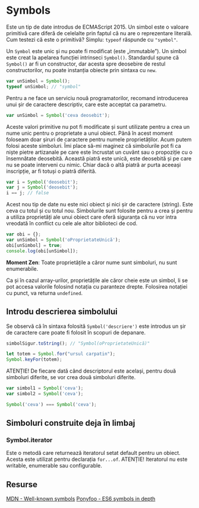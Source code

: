 # Symbols

Este un tip de date introdus de ECMAScript 2015. Un simbol este o valoare primitivă care diferă de celelalte prin faptul că nu are o reprezentare literală. Cum testezi că este o primitivă? Simplu: `typeof` răspunde cu `"symbol"`.

Un `Symbol` este unic și nu poate fi modificat (este „immutable”). Un simbol este creat la apelarea funcției intrinseci `Symbol()`. Standardul spune că `Symbol()` ar fi un constructor, dar acesta spre deosebire de restul constructorilor, nu poate instanția obiecte prin sintaxa cu `new`.

```javascript
var unSimbol = Symbol();
typeof unSimbol; // "symbol"
```

Pentru a ne face un serviciu nouă programatorilor, recomand introducerea unui șir de caractere descriptiv, care este acceptat ca parametru.

```javascript
var unSimbol = Symbol('ceva deosebit');
```

Aceste valori primitive nu pot fi modificate și sunt utilizate pentru a crea un nume unic pentru o proprietate a unui obiect. Până în acest moment foloseam doar șiruri de caractere pentru numele proprietăților. Acum putem folosi aceste simboluri. Îmi place să-mi maginez că simbolurile pot fi ca niște pietre artizanale pe care este încrustat un cuvânt sau o propoziție cu o însemnătate deosebită. Această piatră este unică, este deosebită și pe care nu se poate interveni cu nimic. Chiar dacă o altă piatră ar purta aceeași inscripție, ar fi totuși o piatră diferită.

```javascript
var i = Symbol('deosebit');
var j = Symbol('deosebit');
i == j; // false
```

Acest nou tip de date nu este nici obiect și nici șir de caractere (string). Este ceva cu totul și cu totul nou. Simbolurile sunt folosite pentru a crea și pentru a utiliza proprietăți ale unui obiect care oferă siguranța că nu vor intra vreodată în conflict cu cele ale altor biblioteci de cod.

```javascript
var obi = {};
var unSimbol = Symbol('oProprietateUnică');
obi[unSimbol] = true;
console.log(obi[unSimbol]);
```

**Moment Zen**: Toate proprietățile a căror nume sunt simboluri, nu sunt enumerabile.

Ca și în cazul array-urilor, proprietățile ale căror cheie este un simbol, li se pot accesa valorile folosind notația cu paranteze drepte. Folosirea notației cu punct, va returna `undefined`.

## Introdu descrierea simbolului

Se observă că în sintaxa folosită `Symbol('descriere')` este introdus un șir de caractere care poate fi folosit în scopuri de depanare.

```javascript
simbolSigur.toString(); // "Symbol(oProprietateUnică)"
```

```javascript
let totem = Symbol.for("ursul carpatin");
Symbol.keyFor(totem);
```

ATENȚIE! De fiecare dată când descriptorul este același, pentru două simboluri diferite, se vor crea două simboluri diferite.

```javascript
var simbol1 = Symbol('ceva');
var simbol2 = Symbol('ceva');

Symbol('ceva') === Symbol('ceva');
```

## Simboluri construite deja în limbaj

### Symbol.iterator

Este o metodă care returnează iteratorul setat default pentru un obiect. Acesta este utilizat pentru declarația `for...of`.
ATENȚIE! Iteratorul nu este writable, enumerable sau configurable.

## Resurse

[MDN - Well-known symbols](https://developer.mozilla.org/en/docs/Web/JavaScript/Reference/Global_Objects/Symbol#Well-known_symbols)
[Ponyfoo - ES6 symbols in depth](https://ponyfoo.com/articles/es6-symbols-in-depth)
